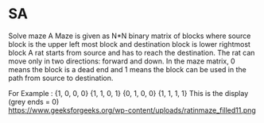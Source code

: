 # SA
Solve maze
A Maze is given as N*N binary matrix of blocks where source block is the upper left most block and destination block is lower rightmost block
 A rat starts from source and has to reach the destination. The rat can move only in two directions: forward and down.
 In the maze matrix, 0 means the block is a dead end and 1 means the block can be used in the path from source to destination. 

For Example : 
                {1, 0, 0, 0}
                {1, 1, 0, 1}
                {0, 1, 0, 0}
                {1, 1, 1, 1}
  This is the  display (grey ends = 0)             
https://www.geeksforgeeks.org/wp-content/uploads/ratinmaze_filled11.png
